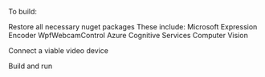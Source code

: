 To build:

Restore all necessary nuget packages
These include:
Microsoft Expression Encoder
WpfWebcamControl
Azure Cognitive Services Computer Vision

Connect a viable video device

Build and run
